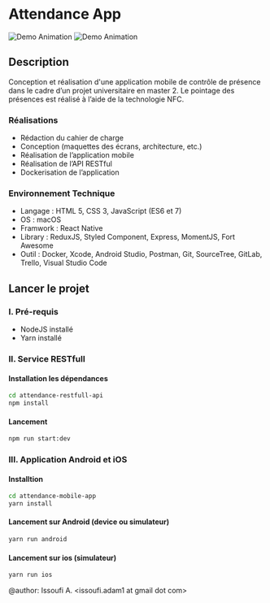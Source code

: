 # Attendance App

![Demo Animation](https://gitlab.com/issoufi/attendance-app/raw/assets/Attendance%20App%20-%20connexion%20screen.png?inline=false)
![Demo Animation](https://gitlab.com/issoufi/attendance-app/raw/assets/Attendance%20App%20-%20register%20screen.png?inline=false)

## Description
Conception et réalisation d'une application mobile de contrôle de présence dans
le cadre d’un projet universitaire en master 2. Le pointage des présences est
réalisé à l’aide de la technologie NFC. 

### Réalisations
- Rédaction du cahier de charge
- Conception (maquettes des écrans, architecture, etc.)
- Réalisation de l’application mobile
- Réalisation de l’API RESTful
- Dockerisation de l’application

### Environnement Technique
- Langage : HTML 5, CSS 3, JavaScript (ES6 et 7)
- OS :  macOS
- Framwork : React Native
- Library : ReduxJS, Styled Component, Express, MomentJS, Fort Awesome
- Outil : Docker, Xcode, Android Studio, Postman, Git, SourceTree, GitLab, Trello, Visual Studio Code

## Lancer le projet

### I. Pré-requis
- NodeJS installé
- Yarn installé

### II. Service RESTfull
#### Installation les dépendances
```bash
cd attendance-restfull-api
npm install
```

#### Lancement
```bash
npm run start:dev
```

### III. Application Android et iOS
#### Installtion 
```bash
cd attendance-mobile-app
yarn install
```

#### Lancement sur Android (device ou simulateur)
```bash
yarn run android
```
#### Lancement sur ios (simulateur)
```bash
yarn run ios
```

@author: Issoufi A. <issoufi.adam1 at gmail dot com>